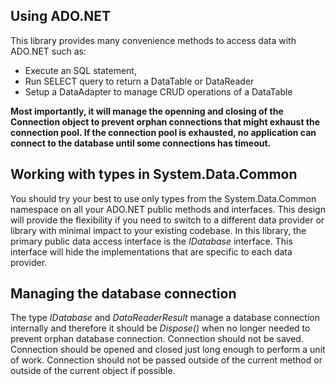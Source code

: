 ﻿## Using ADO.NET

This library provides many convenience methods to access data with ADO.NET such as:

- Execute an SQL statement,
- Run SELECT query to return a DataTable or DataReader
- Setup a DataAdapter to manage CRUD operations of a DataTable
 
**Most importantly, it will manage the openning and closing of the Connection object to prevent orphan connections that might exhaust the connection pool. If the connection pool is exhausted, no application can connect to the database until some connections has timeout.**

## Working with types in System.Data.Common

You should try your best to use only types from the System.Data.Common namespace on all your ADO.NET public methods and interfaces. This design will provide the flexibility if you need to switch to a different data provider or library with minimal impact to your existing codebase. In this library, the primary public data access interface is the _IDatabase_ interface. This interface will hide the implementations that are specific to each data provider.

## Managing the database connection

The type _IDatabase_ and _DataReaderResult_ manage a database connection internally and therefore it should be _Dispose()_ when no longer needed to prevent orphan database connection. Connection should not be saved. Connection should be opened and closed just long enough to perform a unit of work. Connection should not be passed outside of the current method or outside of the current object if possible. 